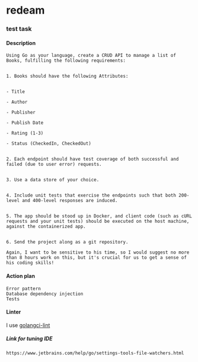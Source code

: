 # redeam
### test task

#### Description
    Using Go as your language, create a CRUD API to manage a list of Books, fulfilling the following requirements:
    
    
    1. Books should have the following Attributes:
    
    
    - Title
    
    - Author
    
    - Publisher
    
    - Publish Date
    
    - Rating (1-3)
    
    - Status (CheckedIn, CheckedOut)
    
    
    2. Each endpoint should have test coverage of both successful and failed (due to user error) requests.
    
    
    3. Use a data store of your choice.
    
    
    4. Include unit tests that exercise the endpoints such that both 200-level and 400-level responses are induced.
    
    
    5. The app should be stood up in Docker, and client code (such as cURL requests and your unit tests) should be executed on the host machine, against the containerized app.
    
    
    6. Send the project along as a git repository.
    
    Again, I want to be sensitive to his time, so I would suggest no more than 8 hours work on this, but it's crucial for us to get a sense of his coding skills!
    
#### Action plan
    Error pattern
    Database dependency injection
    Tests

#### Linter
I use [golangci-lint](https://github.com/golangci/golangci-lint)
##### Link for tuning IDE
    https://www.jetbrains.com/help/go/settings-tools-file-watchers.html
